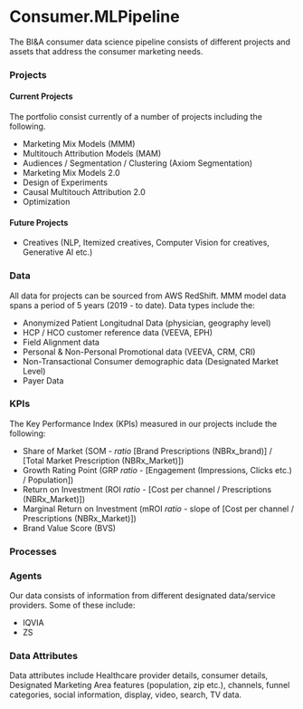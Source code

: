 # Consumer.MLPipeline
The BI&A consumer data science pipeline consists of different projects and assets that address the consumer marketing needs.

### Projects
#### Current Projects
The portfolio consist currently of a number of projects including the following.
* Marketing Mix Models (MMM)
* Multitouch Attribution Models (MAM)
* Audiences / Segmentation / Clustering (Axiom Segmentation)
* Marketing Mix Models 2.0
* Design of Experiments
* Causal Multitouch Attribution 2.0
* Optimization


#### Future Projects
* Creatives (NLP, Itemized creatives, Computer Vision for creatives, Generative AI etc.)

### Data
All data for projects can be sourced from AWS RedShift. MMM model data spans a period of 5 years (2019 - to date). 
Data types include the: 
* Anonymized Patient Longitudnal Data (physician, geography level)
* HCP / HCO customer reference data (VEEVA, EPH)
* Field Alignment data
* Personal & Non-Personal Promotional data (VEEVA, CRM, CRI)
* Non-Transactional Consumer demographic data (Designated Market Level)
* Payer Data

### KPIs
The Key Performance Index (KPIs) measured in our projects include the following:
* Share of Market (SOM - _ratio_ [Brand Prescriptions (NBRx_brand)] / [Total Market Prescription (NBRx_Market)])
* Growth Rating Point (GRP _ratio_ - [Engagement (Impressions, Clicks etc.) / Population])  
* Return on Investment (ROI _ratio_ - [Cost per channel / Prescriptions (NBRx_Market)])
* Marginal Return on Investment (mROI _ratio_ - slope of [Cost per channel / Prescriptions (NBRx_Market)])
* Brand Value Score (BVS)


### Processes

### Agents
Our data consists of information from different designated data/service providers. 
Some of these include:
* IQVIA
* ZS



### Data Attributes
Data attributes include Healthcare provider details, consumer details, Designated Marketing Area features (population, zip etc.), channels, funnel categories, social information, display, video, search, TV data.

